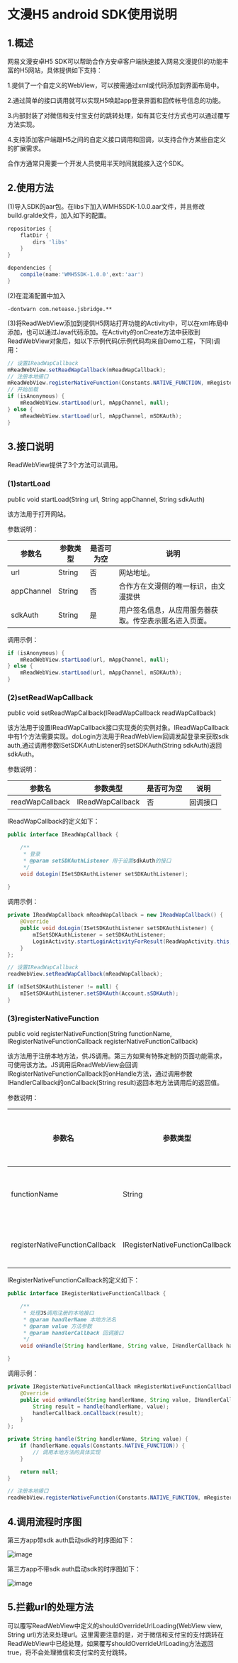 # **文漫H5 android SDK使用说明** 

## 1.概述

网易文漫安卓H5 SDK可以帮助合作方安卓客户端快速接入网易文漫提供的功能丰富的H5网站，具体提供如下支持：

1.提供了一个自定义的WebView，可以按需通过xml或代码添加到界面布局中。

2.通过简单的接口调用就可以实现H5唤起app登录界面和回传帐号信息的功能。

3.内部封装了对微信和支付宝支付的跳转处理，如有其它支付方式也可以通过覆写方法实现。

4.支持添加客户端跟H5之间的自定义接口调用和回调，以支持合作方某些自定义的扩展需求。

合作方通常只需要一个开发人员使用半天时间就能接入这个SDK。 

## 2.使用方法

(1)导入SDK的aar包。在libs下加入WMH5SDK-1.0.0.aar文件，并且修改build.gralde文件，加入如下的配置。 

```groovy
repositories {
    flatDir {
        dirs 'libs'
    }
}

dependencies {
    compile(name:'WMH5SDK-1.0.0',ext:'aar')
}
```

(2)在混淆配置中加入 

```
-dontwarn com.netease.jsbridge.**
```

(3)将ReadWebView添加到提供H5网站打开功能的Activity中，可以在xml布局中添加，也可以通过Java代码添加。在Activity的onCreate方法中获取到ReadWebView对象后，如以下示例代码(示例代码均来自Demo工程，下同)调用： 

```java
// 设置IReadWapCallback
mReadWebView.setReadWapCallback(mReadWapCallback);
// 注册本地接口
mReadWebView.registerNativeFunction(Constants.NATIVE_FUNCTION, mRegisterNativeFunctionCallback);
// 开始加载
if (isAnonymous) {
    mReadWebView.startLoad(url, mAppChannel, null);
} else {
    mReadWebView.startLoad(url, mAppChannel, mSDKAuth);
}
```

## 3.接口说明

ReadWebView提供了3个方法可以调用。 

### (1)startLoad

public void startLoad(String url, String appChannel, String sdkAuth)

该方法用于打开网站。

参数说明：

| 参数名     | 参数类型 | 是否可为空 | 说明                                                   |
| ---------- | -------- | ---------- | ------------------------------------------------------ |
| url        | String   | 否         | 网站地址。                                             |
| appChannel | String   | 否         | 合作方在文漫侧的唯一标识，由文漫提供                   |
| sdkAuth    | String   | 是         | 用户签名信息，从应用服务器获取。传空表示匿名进入页面。 |

调用示例：

```java
if (isAnonymous) {
    mReadWebView.startLoad(url, mAppChannel, null);
} else {
    mReadWebView.startLoad(url, mAppChannel, mSDKAuth);
}
```

### (2)setReadWapCallback

public void setReadWapCallback(IReadWapCallback readWapCallback) 

该方法用于设置IReadWapCallback接口实现类的实例对象。IReadWapCallback中有1个方法需要实现。doLogin方法用于ReadWebView回调发起登录来获取sdk auth,通过调用参数ISetSDKAuthListener的setSDKAuth(String sdkAuth)返回sdkAuth。

参数说明：

| 参数名          | 参数类型         | 是否可为空 | 说明     |
| --------------- | ---------------- | ---------- | -------- |
| readWapCallback | IReadWapCallback | 否         | 回调接口 |

IReadWapCallback的定义如下： 

```java
public interface IReadWapCallback {

    /**
     * 登录
     * @param setSDKAuthListener 用于设置sdkAuth的接口
     */
    void doLogin(ISetSDKAuthListener setSDKAuthListener);
    
}
```

调用示例：

```java
private IReadWapCallback mReadWapCallback = new IReadWapCallback() {
    @Override
    public void doLogin(ISetSDKAuthListener setSDKAuthListener) {
        mISetSDKAuthListener = setSDKAuthListener;
        LoginActivity.startLoginActivityForResult(ReadWapActivity.this, 																	LoginActivity.REQUEST_CODE);
    }
};
```

```java
// 设置IReadWapCallback
readWebView.setReadWapCallback(mReadWapCallback);
```

```java
if (mISetSDKAuthListener != null) {
    mISetSDKAuthListener.setSDKAuth(Account.sSDKAuth);
}
```

### (3)registerNativeFunction 

public void registerNativeFunction(String functionName, IRegisterNativeFunctionCallback registerNativeFunctionCallback) 

该方法用于注册本地方法，供JS调用。第三方如果有特殊定制的页面功能需求，可使用该方法。JS调用后ReadWebView会回调IRegisterNativeFunctionCallback的onHandle方法，通过调用参数IHandlerCallback的onCallback(String result)返回本地方法调用后的返回值。

参数说明：

| 参数名                         | 参数类型                        | 是否可为空 | 说明       |
| ------------------------------ | ------------------------------- | ---------- | ---------- |
| functionName                   | String                          | 否         | 本地方法名 |
| registerNativeFunctionCallback | IRegisterNativeFunctionCallback | 否         | 回调接口   |

IRegisterNativeFunctionCallback的定义如下：

```java
public interface IRegisterNativeFunctionCallback {

    /**
     * 处理JS调用注册的本地接口
     * @param handlerName 本地方法名
     * @param value 方法参数
     * @param handlerCallback 回调接口
     */
    void onHandle(String handlerName, String value, IHandlerCallback handlerCallback);

}
```

调用示例：

```java
private IRegisterNativeFunctionCallback mRegisterNativeFunctionCallback = new IRegisterNativeFunctionCallback() {
    @Override
    public void onHandle(String handlerName, String value, IHandlerCallback 										handlerCallback) {
        String result = handle(handlerName, value);
        handlerCallback.onCallback(result);
    }
};

private String handle(String handlerName, String value) {
    if (handlerName.equals(Constants.NATIVE_FUNCTION)) {
        // 调用本地方法的具体实现
    }

    return null;
}
```

```java
// 注册本地接口
readWebView.registerNativeFunction(Constants.NATIVE_FUNCTION, mRegisterNativeFunctionCallback);
```

## 4.**调用流程时序图** 

第三方app带sdk auth启动sdk的时序图如下： 

![image](/Demo/H5SDKDemo/images/loginSD.png)

第三方app不带sdk auth启动sdk的时序图如下： 

![image](/Demo/H5SDKDemo/images/anonymousSD.png)

## 5.拦截url的处理方法

​可以覆写ReadWebView中定义的shouldOverrideUrlLoading(WebView view, String url)方法来处理url。这里需要注意的是，对于微信和支付宝的支付跳转在ReadWebView中已经处理，如果覆写shouldOverrideUrlLoading方法返回true，将不会处理微信和支付宝的支付跳转。 